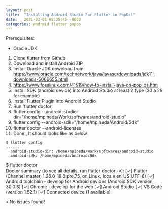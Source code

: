 ```yaml
---
layout: post
title:  "Installing Android Studio For Flutter in PopOs!"
date:   2021-02-01 08:35:45 -0600
categories: android flutter popos
---
```


Prerequisites:
- Oracle JDK

1. Clone flutter from Github
2. Download and install Android ZIP
3. Install Oracle JDK download from https://www.oracle.com/technetwork/java/javase/downloads/jdk11-downloads-5066655.html
4. https://www.fosslinux.com/41519/how-to-install-java-on-pop_os.htm
5. Install SDK (android device) into Android Studio at least 2 type (30 a 29 for example)
6. Install Flutter Plugin into Android Studio
7. Run 'flutter doctor'
8. flutter config --android-studio-dir="/home/mpineda/Work/softwares/android-studio"
9. flutter config --android-sdk="/home/mpineda/Android/Sdk"
10. flutter doctor --android-licenses
11. Done!, It should looks like as below

```
$ flutter config
......
  android-studio-dir: /home/mpineda/Work/softwares/android-studio
  android-sdk: /home/mpineda/Android/Sdk
```
$ flutter doctor                   
Doctor summary (to see all details, run flutter doctor -v):
[✓] Flutter (Channel master, 1.26.0-18.0.pre.75, on Linux, locale en_US.UTF-8)
[✓] Android toolchain - develop for Android devices (Android SDK version 30.0.3)
[✓] Chrome - develop for the web
[✓] Android Studio
[✓] VS Code (version 1.52.1)
[✓] Connected device (1 available)

• No issues found!
````
